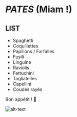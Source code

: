 # ***PATES*** (Miam !)

## LIST

- Spaghetti
- Coquillettes
- Papillons / Farfalles
- Fusili 
- Linguine 
- Raviolis
- Fettuchini
- Tagliatelles
- Capellini
- Coudes rayés

Bon appétit ! :sparkling_heart:

![alt-text](https://www.serieously.com/app/uploads/2019/03/tumblr_patvadu1g1vox6c0o1_500.gif)